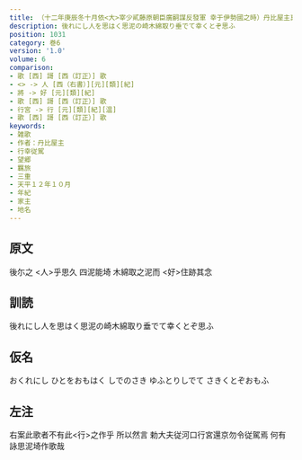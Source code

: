 ```yaml
---
title: （十二年庚辰冬十月依<大>宰少貳藤原朝臣廣嗣謀反發軍 幸于伊勢國之時）丹比屋主真人歌一首
description: 後れにし人を思はく思泥の崎木綿取り垂でて幸くとぞ思ふ
position: 1031
category: 巻6
version: '1.0'
volume: 6
comparison:
- 歌 [西] 謌 [西（訂正）] 歌
- <> -> 人 [西（右書）][元][類][紀]
- 將 -> 好 [元][類][紀]
- 歌 [西] 謌 [西（訂正）] 歌
- 行宮 -> 行 [元][類][紀][温]
- 歌 [西] 謌 [西（訂正）] 歌
keywords:
- 雑歌
- 作者：丹比屋主
- 行幸従駕
- 望郷
- 羈旅
- 三重
- 天平１２年１０月
- 年紀
- 家主
- 地名
---
```


## 原文

後尓之 <人>乎思久 四泥能埼 木綿取之泥而 <好>住跡其念

## 訓読

後れにし人を思はく思泥の崎木綿取り垂でて幸くとぞ思ふ

## 仮名

おくれにし ひとをおもはく しでのさき ゆふとりしでて さきくとぞおもふ

## 左注

右案此歌者不有此<行>之作乎 所以然言 勅大夫従河口行宮還京勿令従駕焉 何有詠思泥埼作歌哉

